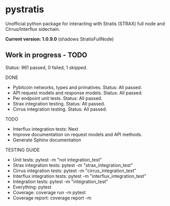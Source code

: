 # pystratis
Unofficial python package for interacting with Stratis (STRAX) full node and Cirrus/Interflux sidechain.

**Current version: 1.0.9.0** (shadows StratisFullNode)

## Work in progress - TODO
Status: 961 passed, 0 failed, 1 skipped.

DONE
- Pybitcoin networks, types and primatives. Status: All passed.
- API request models and response models. Status: All passed.
- Per endpoint unit tests. Status: All passed.
- Strax integration testing. Status: All passed.
- Cirrus integration testing. Status: All passed. 

TODO
- Interflux integration tests: Next
- Improve documentation on request models and API methods.
- Generate Sphinx documentation

TESTING GUIDE
- Unit tests: pytest -m "not integration_test"
- Strax integration tests: pytest -m "strax_integration_test"
- Cirrus integration tests: pytest -m "cirrus_integration_test"
- Interflux integration tests: pytest -m "interflux_integration_test"
- Integration tests: pytest -m "integration_test"  
- Everything: pytest
- Coverage: coverage run -m pytest
- Coverage report: coverage report -m
